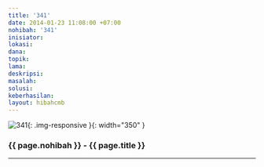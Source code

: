 ```yaml
---
title: '341'
date: 2014-01-23 11:08:00 +07:00
nohibah: '341'
inisiator:
lokasi:
dana:
topik:
lama:
deskripsi:
masalah:
solusi:
keberhasilan:
layout: hibahcmb
---
```


![341](/static/img/hibahcmb/341.png){: .img-responsive }{: width="350" }

### {{ page.nohibah }} - {{ page.title }}

---

